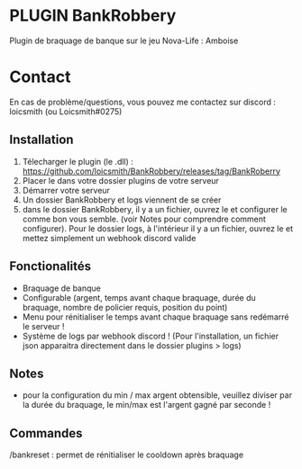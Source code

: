 # PLUGIN BankRobbery

Plugin de braquage de banque sur le jeu Nova-Life : Amboise

# Contact

En cas de problème/questions, vous pouvez me contactez sur discord : loicsmith (ou Loicsmith#0275)


## Installation
1. Télecharger le plugin (le .dll) : https://github.com/loicsmith/BankRobbery/releases/tag/BankRoberry
2. Placer le dans votre dossier plugins de votre serveur
3. Démarrer votre serveur
4. Un dossier BankRobbery et logs viennent de se créer
5. dans le dossier BankRobbery, il y a un fichier, ouvrez le et configurer le comme bon vous semble. (voir Notes pour comprendre comment configurer). Pour le dossier logs, à l'intérieur il y a un fichier, ouvrez le et mettez simplement un webhook discord valide


## Fonctionalités

- Braquage de banque
- Configurable (argent, temps avant chaque braquage, durée du braquage, nombre de policier requis, position du point)
- Menu pour rénitialiser le temps avant chaque braquage sans redémarré le serveur !
- Système de logs par webhook discord ! (Pour l'installation, un fichier json apparaitra directement dans le dossier plugins > logs)

## Notes

- pour la configuration du min / max argent obtensible, veuillez diviser par la durée du braquage, le min/max est l'argent gagné par seconde !
  
## Commandes

/bankreset : permet de rénitialiser le cooldown après braquage
